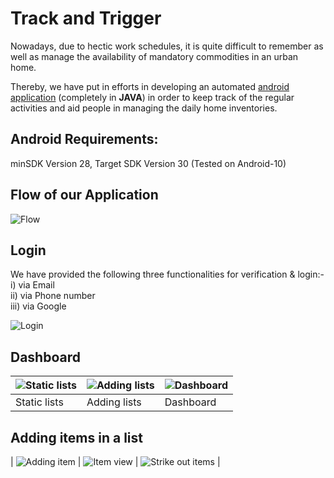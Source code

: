 # Track and Trigger

Nowadays, due to hectic work schedules, it is quite difficult to remember as well as manage the availability of mandatory commodities in an urban home.

Thereby, we have put in efforts in developing an automated <u>android application</u> (completely in **JAVA**) in order to keep track of the regular activities and aid people in managing the daily home inventories.

## Android Requirements:

minSDK Version 28, Target SDK Version 30
(Tested on Android-10)

## Flow of our Application

![Flow](/images/image7.png)

## Login

We have provided the following three functionalities for verification & login:- <br />
i) via Email <br />
ii) via Phone number <br />
iii) via Google <br />

![Login](/images/image2.jpg)

## Dashboard

| ![Static lists](/images/image22.jpg) | ![Adding lists](/images/image18.jpg) | ![Dashboard](/images/image3.jpg) |
| ------------------------------------ | ------------------------------------ | -------------------------------- |
| Static lists                         | Adding lists                         | Dashboard                        |

## Adding items in a list

| ![Adding item](/images/image9.jpg) | ![Item view](/images/image8.jpg) | ![Strike out items](/images/image20.jpg) |
